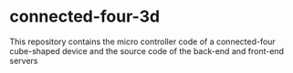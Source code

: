 # connected-four-3d
This repository contains the micro controller code of a connected-four cube-shaped device and the source code of the back-end and front-end servers
